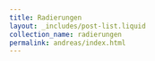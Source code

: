 ```yaml
---
title: Radierungen
layout: _includes/post-list.liquid
collection_name: radierungen
permalink: andreas/index.html
---
```

